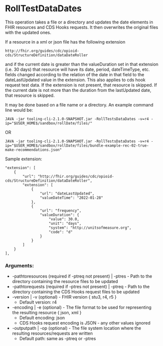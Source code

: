 # RollTestDataDates

This operation takes a file or a directory and updates the date elements in FHIR resources and CDS Hooks requests. 
It then overwrites the original files with the updated ones.

If a resource in a xml or json file has the following extension

    http://fhir.org/guides/cdc/opioid-cds/StructureDefinition/dataDateRoller 

and if the current date is greater than the valueDuration set in that extension (i.e. 30 days) that resource will have 
its date, period, dateTimeType, etc. fields changed according to the relation of the date in that field to the 
dateLastUpdated value in the extension. This also applies to cds hook request test data. If the extension is not 
present, that resource is skipped. If the current date is not more than the duration from the lastUpdated date, that 
resource is skipped.

It may be done based on a file name or a directory.
An example command line would be:

    JAVA -jar tooling-cli-2.1.0-SNAPSHOT.jar -RollTestsDataDates -v=r4 -ip="$USER_HOME$/sandbox/rollDate/files/"

OR

    JAVA -jar tooling-cli-2.1.0-SNAPSHOT.jar -RollTestsDataDates -v=r4 -ip="$USER_HOME$/sandbox/rollDate/files/bundle-example-rec-02-true-make-recommendations.json"


Sample extension:
    
    "extension": [
        {
            "url": "http://fhir.org/guides/cdc/opioid-cds/StructureDefinition/dataDateRoller",
            "extension": [
                {
                    "url": "dateLastUpdated",
                    "valueDateTime": "2022-01-28"
                },
                {
                    "url": "frequency",
                    "valueDuration": {
                        "value": 30.0,
                        "unit": "days",
                        "system": "http://unitsofmeasure.org",
                        "code": "d"
                    }
                }
            ]
        }
    ],

### Arguments:
- -pathtoresources (required if -ptreq not present) | -ptres - Path to the directory containing the resource files to 
be updated
- -pathtorequests (required if -ptres not present) | -ptreq - Path to the directory containing the CDS Hooks request 
files to be updated
- -version | -v (optional) - FHIR version { stu3, r4, r5 }
    - Default version: r4
- -encoding | -e (optional) - The file format to be used for representing the resulting resource { json, xml }
    - Default encoding: json
    - CDS Hooks request encoding is JSON - any other values ignored
- -outputpath | -op (optional) - The file system location where the resulting resources/requests are written
    - Default path: same as -ptreq or -ptres
